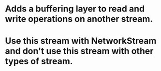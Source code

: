 # Adds a buffering layer to read and write operations on another stream.
# Use this stream with NetworkStream and don't use this stream with other types of stream.

